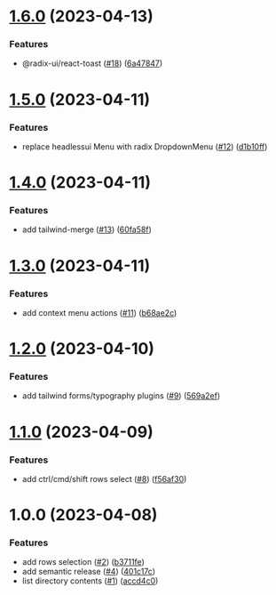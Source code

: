 # [1.6.0](https://github.com/hobroker/filerly/compare/v1.5.0...v1.6.0) (2023-04-13)


### Features

* @radix-ui/react-toast ([#18](https://github.com/hobroker/filerly/issues/18)) ([6a47847](https://github.com/hobroker/filerly/commit/6a47847b0e6d46570dc5f1041845c0b6c39f6d54))

# [1.5.0](https://github.com/hobroker/filerly/compare/v1.4.0...v1.5.0) (2023-04-11)


### Features

* replace headlessui Menu with radix DropdownMenu ([#12](https://github.com/hobroker/filerly/issues/12)) ([d1b10ff](https://github.com/hobroker/filerly/commit/d1b10ff0587470a78569db3226de5b5966d11cc1))

# [1.4.0](https://github.com/hobroker/filerly/compare/v1.3.0...v1.4.0) (2023-04-11)


### Features

* add tailwind-merge ([#13](https://github.com/hobroker/filerly/issues/13)) ([60fa58f](https://github.com/hobroker/filerly/commit/60fa58f84655090e05495a021ec0b2ebfe9c8511))

# [1.3.0](https://github.com/hobroker/filerly/compare/v1.2.0...v1.3.0) (2023-04-11)


### Features

* add context menu actions ([#11](https://github.com/hobroker/filerly/issues/11)) ([b68ae2c](https://github.com/hobroker/filerly/commit/b68ae2c47198a81ac6004f7cf8b5c32298a6a47f))

# [1.2.0](https://github.com/hobroker/filerly/compare/v1.1.0...v1.2.0) (2023-04-10)


### Features

* add tailwind forms/typography plugins ([#9](https://github.com/hobroker/filerly/issues/9)) ([569a2ef](https://github.com/hobroker/filerly/commit/569a2ef7fd6836045148f027ce60d0b3a08223f1))

# [1.1.0](https://github.com/hobroker/filerly/compare/v1.0.0...v1.1.0) (2023-04-09)


### Features

* add ctrl/cmd/shift rows select ([#8](https://github.com/hobroker/filerly/issues/8)) ([f56af30](https://github.com/hobroker/filerly/commit/f56af3057a2ac1d27f556dba12d06176e3e2a0bf))

# 1.0.0 (2023-04-08)


### Features

* add rows selection ([#2](https://github.com/hobroker/filerly/issues/2)) ([b3711fe](https://github.com/hobroker/filerly/commit/b3711fed38e1bfdbe9f0240deb08dceb4d88d424))
* add semantic release ([#4](https://github.com/hobroker/filerly/issues/4)) ([401c17c](https://github.com/hobroker/filerly/commit/401c17c114bf43f1187021f48133e9eacd7756e9))
* list directory contents ([#1](https://github.com/hobroker/filerly/issues/1)) ([accd4c0](https://github.com/hobroker/filerly/commit/accd4c0488f438d4267ad3bfcc5043a7540762e4))
